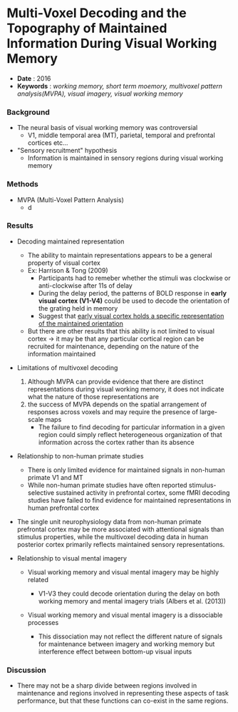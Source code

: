 # Multi-Voxel Decoding and the Topography of Maintained Information During Visual Working Memory

* **Date** : 2016
* **Keywords** : *working memory, short term moemory, multivoxel pattern analysis(MVPA), visual imagery, visual working memory*

### Background

* The neural basis of visual working memory was controversial 
  * V1, middle temporal area (MT), parietal, temporal and prefrontal cortices etc...
* "Sensory recruitment" hypothesis
  * Information is maintained in sensory regions during visual working memory 


### Methods

* MVPA (Multi-Voxel Pattern Analysis)
  * d

### Results

* Decoding maintained representation
  * The ability to maintain representations appears to be a general property of visual cortex
  * Ex: Harrison & Tong (2009)
    * Participants had to remeber whether the stimuli was clockwise or anti-clockwise after 11s of delay
    * During the delay period, the patterns of BOLD response in **early visual cortex (V1-V4)** could be used to decode the orientation of the grating held in memory
    * Suggest that <ins>early visual cortex holds a specific representation of the maintained orientation</ins>
  * But there are other results that this ability is not limited to visual cortex -> it may be that any particular cortical region can be recruited for maintenance, depending on the nature of the information maintained

* Limitations of multivoxel decoding
  1. Although MVPA can provide evidence that there are distinct representations during visual working memory, it does not indicate what the nature of those representations are
  2. the success of MVPA depends on the spatial arrangement of responses across voxels and may require the presence of large-scale maps
     * The failure to find decoding for particular information in a given region could simply reflect heterogeneous organization of that information across the cortex rather than its absence

* Relationship to non-human primate studies
  * There is only limited evidence for maintained signals in non-human primate V1 and MT
  * While non-human primate studies have often reported stimulus-selective sustained activity in prefrontal cortex, some fMRI  decoding studies have failed to find evidence for maintained representations in human prefrontal cortex 
*  The single unit neurophysiology data from non-human primate prefrontal cortex may be more associated with attentional signals than stimulus properties, while the multivoxel decoding data in
human posterior cortex primarily reflects maintained sensory
representations. 


* Relationship to visual mental imagery
  * Visual working memory and visual mental imagery may be highly related
    * V1-V3 they could decode orientation during the delay on both working memory and mental imagery trials (Albers et al. (2013))

  * Visual working memory and visual mental imagery is a dissociable processes
    * This dissociation may not reflect the different nature of signals for maintenance between imagery and working memory but interference effect between bottom-up visual inputs


### Discussion

* There may not be a sharp divide between regions involved in maintenance and regions involved in representing these aspects of task performance, but that these functions can co-exist in the same regions.
